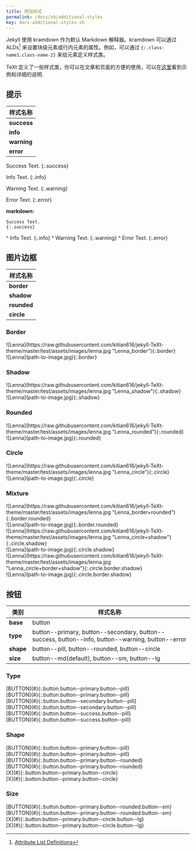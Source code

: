 ```yaml
---
title: 附加样式
permalink: /docs/zh/additional-styles
key: docs-additional-styles-zh
---
```


Jekyll 使用 kramdown 作为默认 Markdown 解释器。kramdown 可以通过 ALDs[^ALDs] 来设置块级元素或行内元素的属性。例如，可以通过 `{:.class-name1.class-name-2}` 来给元素定义样式类。

TeXt 定义了一些样式类，你可以在文章和页面的方便的使用，可以在[这里](https://tianqi.name/jekyll-TeXt-theme/test/2017/08/08/additional-styles.html)看到示例和详细的说明.

## 提示

| 样式名称 |
| ---- |
| **success** |
| **info** |
| **warning** |
| **error** |

Success Text.
{:.success}

Info Text.
{:.info}

Warning Text.
{:.warning}

Error Text.
{:.error}

**markdown:**

    Success Text.
    {:.success}
^
    Info Text.
    {:.info}
^
    Warning Text.
    {:.warning}
^
    Error Text.
    {:.error}

## 图片边框

| 样式名称 |
| ---- |
| **border** |
| **shadow** |
| **rounded** |
| **circle** |

### Border

<div class="grid">
<div class="row">
<div class="col-5 col-md-4 col-sm-12" markdown="1">
![Lenna](https://raw.githubusercontent.com/kitian616/jekyll-TeXt-theme/master/test/assets/images/lenna.jpg "Lenna_border"){:.border}
</div>
<div class="col-7 col-md-8 col-sm-12 pl-2" markdown="1">
    ![Lenna](path-to-image.jpg){:.border}
</div>
</div>
</div>

### Shadow

<div class="grid">
<div class="row">
<div class="col-5 col-md-4 col-sm-12" markdown="1">
![Lenna](https://raw.githubusercontent.com/kitian616/jekyll-TeXt-theme/master/test/assets/images/lenna.jpg "Lenna_shadow"){:.shadow}
</div>
<div class="col-7 col-md-8 col-sm-12 pl-2" markdown="1">
    ![Lenna](path-to-image.jpg){:.shadow}
</div>
</div>
</div>

### Rounded

<div class="grid">
<div class="row">
<div class="col-5 col-md-4 col-sm-12" markdown="1">
![Lenna](https://raw.githubusercontent.com/kitian616/jekyll-TeXt-theme/master/test/assets/images/lenna.jpg "Lenna_rounded"){:.rounded}
</div>
<div class="col-7 col-md-8 col-sm-12 pl-2" markdown="1">
    ![Lenna](path-to-image.jpg){:.rounded}
</div>
</div>
</div>

### Circle

<div class="grid">
<div class="row">
<div class="col-5 col-md-4 col-sm-12" markdown="1">
![Lenna](https://raw.githubusercontent.com/kitian616/jekyll-TeXt-theme/master/test/assets/images/lenna.jpg "Lenna_circle"){:.circle}
</div>
<div class="col-7 col-md-8 col-sm-12 pl-2" markdown="1">
    ![Lenna](path-to-image.jpg){:.circle}
</div>
</div>
</div>

### Mixture

<div class="grid">
<div class="row">
<div class="col-5 col-md-4 col-sm-12" markdown="1">
![Lenna](https://raw.githubusercontent.com/kitian616/jekyll-TeXt-theme/master/test/assets/images/lenna.jpg "Lenna_border+rounded"){:.border.rounded}
</div>
<div class="col-7 col-md-8 col-sm-12 pl-2" markdown="1">
    ![Lenna](path-to-image.jpg){:.border.rounded}
</div>
</div>
</div>

<div class="grid">
<div class="row">
<div class="col-5 col-md-4 col-sm-12" markdown="1">
![Lenna](https://raw.githubusercontent.com/kitian616/jekyll-TeXt-theme/master/test/assets/images/lenna.jpg "Lenna_circle+shadow"){:.circle.shadow}
</div>
<div class="col-7 col-md-8 col-sm-12 pl-2" markdown="1">
    ![Lenna](path-to-image.jpg){:.circle.shadow}
</div>
</div>
</div>

<div class="grid">
<div class="row">
<div class="col-5 col-md-4 col-sm-12" markdown="1">
![Lenna](https://raw.githubusercontent.com/kitian616/jekyll-TeXt-theme/master/test/assets/images/lenna.jpg "Lenna_circle+border+shadow"){:.circle.border.shadow}
</div>
<div class="col-7 col-md-8 col-sm-12 pl-2" markdown="1">
    ![Lenna](path-to-image.jpg){:.circle.border.shadow}
</div>
</div>
</div>

## 按钮

| 类别 | 样式名称 |
| ---- | ---- |
| **base**  | button |
| **type**  | button\-\-primary, button\-\-secondary, button\-\-success, button\-\-info, button\-\-warning, button\-\-error |
| **shape** | button\-\-pill, button\-\-rounded, button\-\-circle |
| **size**  | button\-\-md(default), button\-\-sm, button\-\-lg |

### Type

<div class="grid">
<div class="row">
<div class="col-3 col-md-3 col-sm-12" markdown="1">
[BUTTON](#){:.button.button--primary.button--pill}
</div>
<div class="col-9 col-md-9 col-sm-12 pl-2" markdown="1">
    [BUTTON](#){:.button.button--primary.button--pill}
</div>
</div>
</div>

<div class="grid">
<div class="row">
<div class="col-3 col-md-3 col-sm-12" markdown="1">
[BUTTON](#){:.button.button--secondary.button--pill}
</div>
<div class="col-9 col-md-9 col-sm-12 pl-2" markdown="1">
    [BUTTON](#){:.button.button--secondary.button--pill}
</div>
</div>
</div>

<div class="grid">
<div class="row">
<div class="col-3 col-md-3 col-sm-12" markdown="1">
[BUTTON](#){:.button.button--success.button--pill}
</div>
<div class="col-9 col-md-9 col-sm-12 pl-2" markdown="1">
    [BUTTON](#){:.button.button--success.button--pill}
</div>
</div>
</div>

### Shape

<div class="grid">
<div class="row">
<div class="col-3 col-md-3 col-sm-12" markdown="1">
[BUTTON](#){:.button.button--primary.button--pill}
</div>
<div class="col-9 col-md-9 col-sm-12 pl-2" markdown="1">
    [BUTTON](#){:.button.button--primary.button--pill}
</div>
</div>
</div>

<div class="grid">
<div class="row">
<div class="col-3 col-md-3 col-sm-12" markdown="1">
[BUTTON](#){:.button.button--primary.button--rounded}
</div>
<div class="col-9 col-md-9 col-sm-12 pl-2" markdown="1">
    [BUTTON](#){:.button.button--primary.button--rounded}
</div>
</div>
</div>

<div class="grid">
<div class="row">
<div class="col-3 col-md-3 col-sm-12" markdown="1">
[X](#){:.button.button--primary.button--circle}
</div>
<div class="col-9 col-md-9 col-sm-12 pl-2" markdown="1">
    [X](#){:.button.button--primary.button--circle}
</div>
</div>
</div>

### Size

<div class="grid">
<div class="row">
<div class="col-3 col-md-3 col-sm-12" markdown="1">
[BUTTON](#){:.button.button--primary.button--rounded.button--sm}
</div>
<div class="col-9 col-md-9 col-sm-12 pl-2" markdown="1">
    [BUTTON](#){:.button.button--primary.button--rounded.button--sm}
</div>
</div>
</div>

<div class="grid">
<div class="row">
<div class="col-3 col-md-3 col-sm-12" markdown="1">
[X](#){:.button.button--primary.button--circle.button--lg}
</div>
<div class="col-9 col-md-9 col-sm-12 pl-2" markdown="1">
    [X](#){:.button.button--primary.button--circle.button--lg}
</div>
</div>
</div>

[^ALDs]: [Attribute List Definitions](https://kramdown.gettalong.org/syntax.html#attribute-list-definitions)